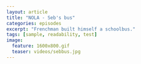 ```yaml
---
layout: article
title: "NOLA - Seb's bus"
categories: episodes
excerpt: "Frenchman built himself a schoolbus."
tags: [sample, readability, test]
image:
  feature: 1600x800.gif
  teaser: videos/sebbus.jpg
---
```

